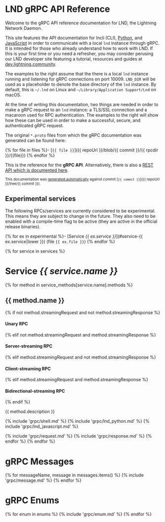 # LND gRPC API Reference

Welcome to the gRPC API reference documentation for LND, the Lightning Network
Daemon.

This site features the API documentation for lncli (CLI), [Python](https:///dev.lightning.community/guides/python-grpc/),
and [JavaScript](https://dev.lightning.community/guides/javascript-grpc/) in
order to communicate with a local `lnd` instance through gRPC. It is intended
for those who already understand how to work with LND. If this is your first
time or you need a refresher, you may consider perusing our LND developer site
featuring a tutorial, resources and guides at [dev.lightning.community](https://dev.lightning.community).

The examples to the right assume that the there is a local `lnd` instance
running and listening for gRPC connections on port 10009. `LND_DIR` will be used
as a placeholder to denote the base directory of the `lnd` instance. By default,
this is `~/.lnd` on Linux and `~/Library/Application Support/Lnd` on macOS.

At the time of writing this documentation, two things are needed in order to
make a gRPC request to an `lnd` instance: a TLS/SSL connection and a macaroon
used for RPC authentication. The examples to the right will show how these can
be used in order to make a successful, secure, and authenticated gRPC request.

The original `*.proto` files from which the gRPC documentation was generated
can be found here:

{% for file in files %}- [`{{ file }}`]({{ repoUrl }}/blob/{{ commit }}/{{ rpcdir }}/{{file}})
{% endfor %}


This is the reference for the **gRPC API**. Alternatively, there is also a [REST
API which is documented here](#lnd-rest-api-reference).

<small>This documentation was
[generated automatically](https://github.com/lightninglabs/lightning-api) against commit
[`{{ commit }}`]({{ repoUrl }}/tree/{{ commit }}).</small>

## Experimental services

The following RPCs/services are currently considered to be experimental. This means
they are subject to change in the future. They also need to be enabled with a
compile-time flag to be active (they are active in the official release binaries).

{% for ex in experimental %}- [Service _{{ ex.service }}_](#service-{{ ex.service|lower }}) (file `{{ ex.file }}`)
{% endfor %} 

{% for service in services %}
# Service _{{ service.name }}_

{% for method in service_methods[service.name].methods %}
## {{ method.name }}

{% if not method.streamingRequest and not method.streamingResponse %}
#### Unary RPC
{% elif not method.streamingRequest and method.streamingResponse %}
#### Server-streaming RPC
{% elif method.streamingRequest and not method.streamingResponse %}
#### Client-streaming RPC
{% elif method.streamingRequest and method.streamingResponse %}
#### Bidirectional-streaming RPC
{% endif %}

{{ method.description }}

{% include 'grpc/shell.md' %}
{% include 'grpc/lnd_python.md' %}
{% include 'grpc/lnd_javascript.md' %}

{% include 'grpc/request.md' %}
{% include 'grpc/response.md' %}
{% endfor %}
{% endfor %}

# gRPC Messages
{% for messageName, message in messages.items() %}
{% include 'grpc/message.md' %}
{% endfor %}

# gRPC Enums
{% for enum in enums %}
{% include 'grpc/enum.md' %}
{% endfor %}
